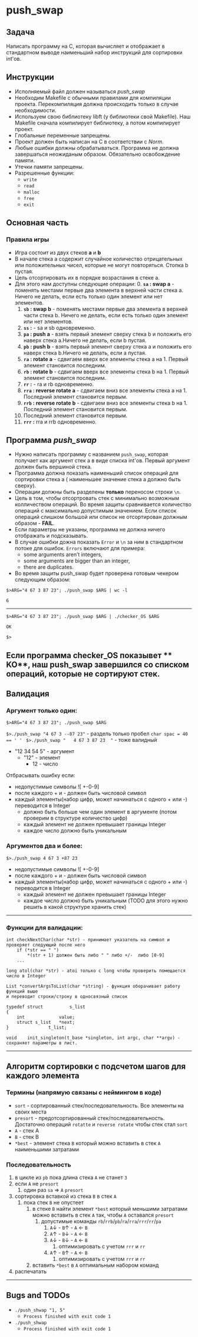 # push_swap

## Задача

Написать программу на C, которая вычисляет и отображает в стандартном выводе наименьший набор инструкций для сортировки
int'ов.

## Инструкции

- Исполняемый файл должен называться *push_swap*
- Необходим Makefile с обычными правилами для компиляции проекта. Перекомпиляция должна происходить только в случае
  необходимости.
- Используем свою библиотеку libft (у библиотеки свой Makefile). Наш Makefile сначала компилирует библиотеку, а потом
  компилирует проект.
- Глобальные переменные запрещены.
- Проект должен быть написан на C в соответствии с *Norm*.
- Любые ошибки должны обрабатываться. Программа не должна завершаться неожиданым образом. Обязательно освобождение
  памяти.
- Утечки памяти запрещены.
- Разрешенные функции:
    - `write`
    - `read`
    - `malloc`
    - `free`
    - `exit`

## Основная часть

### Правила игры

- Игра состоит из двух стеков **a** и **b**
- В начале стека a содержит случайное количество отрицательных или положительных чисел, которые не могут повторяться.
  Стопка b пустая.
- Цель отсортировать их в порядке возрастания в стеке a.
- Для этого нам доступны следующие операции:
    0. **`sa` : swap a** - поменять местами первые два элемента в верхней части стека a. Ничего не делать, если есть
       только один элемент или нет элементов.
    1. **`sb` : swap b** - поменять местами первые два элемента в верхней части стека b. Ничего не делать, если есть
       только один элемент или нет элементов.
    2. **`ss` :** - sa и sb одновременно.
    3. **`pa` : push a** - взять первый элемент сверху стека b и положить его наверх стека a.Ничего не делать, если b
       пустая.
    4. **`pb` : push b** - взять первый элемент сверху стека a и положить его наверх стека b.Ничего не делать, если a
       пустая.
    5. **`ra` : rotate a** - сдвигаем вверх все элементы стека a на 1. Первый элемент становится последним.
    6. **`rb` : rotate b** - сдвигаем вверх все элементы стека b на 1. Первый элемент становится последним.
    7. **`rr` :** - ra и rb одновременно.
    8. **`rra` : reverse rotate a** - сдвигаем вниз все элементы стека a на 1. Последний элемент становится первым.
    9. **`rrb` : reverse rotate b** - сдвигаем вниз все элементы стека b на 1. Последний элемент становится первым.
    10. Последний элемент становится первым.
    11. **`rrr` :** rra и rrb одновременно.

## Программа *push_swap*

- Нужно написать программу с названием `push_swap`, которая получает как аргумент стек a в виде списка int'ов. Первый
  аргумент должен быть вершиной стека.
- Программа должна показать наименьший список операций для сортировки стека a (
  наименьшее значение стека a должно быть сверху).
- Операции должны быть разделены **только** переносом строки `\n`.
- Цель в том, чтобы отсортровать стек с минимально возможным колличеством операций. Во время защиты сравнивается
  количество операций с максимально допустимым значением. Если список операций слишком большой или список не
  отсортирован должным образом - **FAIL**.
- Если параметры не указаны, программа не должна ничего отображать и подсказывать.
- В случае ошибки дожна показать `Error` и `\n` за ним в стандартном потоке для ошибок. `Errors` включают для примера:
    - some arguments aren’t integers,
    - some arguments are bigger than an integer,
    - there are duplicates.
- Во время защиты push_swap будет проверена готовым чекером следующим образом:

`$>ARG="4 67 3 87 23"; ./push_swap $ARG | wc -l`

`6`

---

`$>ARG="4 67 3 87 23"; ./push_swap $ARG | ./checker_OS $ARG`

`OK`

`$>`

Если программа **checker_OS** показывет **
KO**, наш push_swap завершился со списком операций, которые не сортируют стек.
---

## Валидация

### Аргумент только один:

`$>ARG="4 67 3 87 23"; ./push_swap $ARG`

`$>./push_swap "4 67 3 --87 23"` - раздель только пробел `char spac = 40 == ' ' `
`$>./push_swap "   4 67 3 87 23  "` - тоже валидный

* "12 34 54 5" - аргумент
    * "12" - элемент
        * 12 - число

Отбрасывать ошибку если:

- недопустимые символы ![ +-0-9]
- после каждого + и - должен быть числовой символ
- каждый элементы(набор цифр, может начинаться с одного + или -) переводится в Integer
    - должно быть больше чем один элемент в аргументе (потом проверим в структуре количество цифр)
    - каждый элемент не должен превышает границы Integer
    - каждое число должно быть уникальным

### Аргументов два и более:

`$>./push_swap 4 67 3 +87 23`

- недопустимые символы ![ +-0-9]
- после каждого + и - должен быть числовой символ
- каждый элементы(набор цифр, может начинаться с одного + или -) переводится в Integer
    - каждый элемент не должен превышает границы Integer
    - каждое число должно быть уникальным (TODO для этого нужно решить в какой структуре хранить стек)

---

### Функции для валидации:

```
int checkNextChar(char *str) - принимает указатель на символ и проверяет следующий после него
    if (*str == " ")
        *(str + 1) должен быть либо " " либо +/-  либо [0-9]
    ...
```

```
long atol(char *str) - atoi только с long чтобы проверить помещается число в Integer
```

```
List *convertArgsToList(char *string) - функция оборачивает работу функций выше 
и переводит строки/строку в односвязный список

typedef struct          s_list
{
	int             value;
	struct s_list	*next;
}		        t_list;

```

```
void	init_singleton(t_base *singleton, int argc, char **argv) - сохраняет параметры в лист.
```

---

## Алгоритм сортировки с подсчетом шагов для каждого элемента

### Термины (напрямую связаны с неймингом в коде)

* `sort` - сортированный стек/последовательность. Все элементы на своих места
* `presort` - предотсортированный стек/последовательность. Достаточно операций `rotatte` и `reverse rotate` чтобы стек
  стал `sort`
* `A` - стек A
* `B` - стек B
* `*best` - элемент стека `B` который можно вставить в стек `A` наименьшими затратами

### Последовательность

1. в цикле из `pb` пока длина стека `A` не станет `3`
2. если `A` не `presort`
    1. один раз `sa` => `A` `presort`
3. сортировка вставкой из стека `B` в стек `A`
    1. пока стек `B` не опустеет
        1. в стеке `B` найти элемент `*best` который меньшими затратами можно вставить в стек `A` так, чтобы `A`
           оставался `presort`
            1. допустимые команды `rb`/`rrb`/`pb`/`ra`/`rra`/`rrr`/`rr`/`pa`
                1. `A`↓ - `B`↑ - `A` ← `B`
                2. `A`↑ - `B`↓ - `A` ← `B`
                3. `A`↓ - `B`↓ - `A` ← `B`
                    1. оптимизировать с учетом `rrr` и `rr`
                4. `A`↑ - `B`↑ - `A` ← `B`
                    1. оптимизировать с учетом `rrr` и `rr`
        2. вставить `*best` в `A` оптимальным набором команд
4. распечатать

---

## Bugs and TODOs

* ```./push_shwap "1, 5"```
    * ```Process finished with exit code 1```
* ```./push_shwap```
    * ```Process finished with exit code 1```